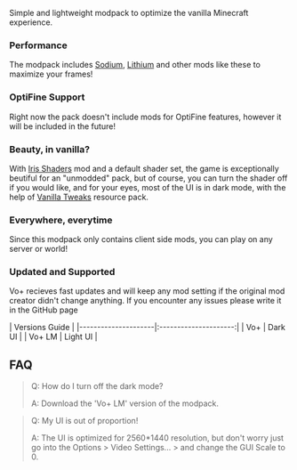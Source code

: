 Simple and lightweight modpack to optimize the vanilla Minecraft experience.

### Performance
The modpack includes [Sodium](https://modrinth.com/mod/sodium), [Lithium](https://modrinth.com/mod/lithium) and other mods like these to maximize your frames!

### OptiFine Support
Right now the pack doesn't include mods for OptiFine features, however it will be included in the future!

### Beauty, in vanilla?
With [Iris Shaders](https://modrinth.com/mod/iris) mod and a default shader set, the game is exceptionally beutiful for an "unmodded" pack, but of course, you can turn the shader off if you would like, and for your eyes, most of the UI is in dark mode, with the help of [Vanilla Tweaks](https://vanillatweaks.net/picker/resource-packs/) resource pack.

### Everywhere, everytime
Since this modpack only contains client side mods, you can play on any server or world!

### Updated and Supported
Vo+ recieves fast updates and will keep any mod setting if the original mod creator didn't change anything. If you encounter any issues please write it in the GitHub page

| Versions Guide |
|---------------------|:---------------------:|
| Vo+           | Dark UI              |
| Vo+ LM            | Light UI              |

## FAQ
> Q: How do I turn off the dark mode?
> 
> A: Download the 'Vo+ LM' version of the modpack.

> Q: My UI is out of proportion!
> 
> A: The UI is optimized for 2560*1440 resolution, but don't worry just go into the Options > Video Settings... > and change the GUI Scale to 0. 
